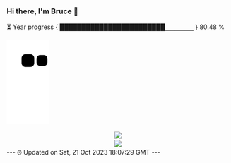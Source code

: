### Hi there, I'm Bruce 👋
⏳ Year progress { ████████████████████████▁▁▁▁▁▁ } 80.48 %

![](https://raw.githubusercontent.com/Swiftie13st/Swiftie13st/main/assets/github-contribution-grid-snake.svg)


<div align="center"> <img src="https://metrics.lecoq.io/Swiftie13st?template=classic&config.timezone=Asia%2FShanghai"> </div>

<div align="center"> <img src="https://github-readme-streak-stats.herokuapp.com/?user=Swiftie13st" /> </div>
---
⏰ Updated on Sat, 21 Oct 2023 18:07:29 GMT
---

